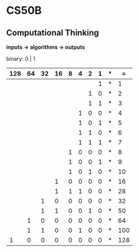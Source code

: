 # CS50B

## Computational Thinking

**inputs -> algorithms -> outputs**

binary: 0 | 1

|  128 | 64 | 32 | 16 | 8  | 4  | 2  | 1  | * |  =  |
|------|----|----|----|----|----|----|----|---|-----|
|      |    |    |    |    |    |    | 1  | * |  1  |
|      |    |    |    |    |    | 1  | 0  | * |  2  |
|      |    |    |    |    |    | 1  | 1  | * |  3  |
|      |    |    |    |    | 1  | 0  | 0  | * |  4  |
|      |    |    |    |    | 1  | 0  | 1  | * |  5  |
|      |    |    |    |    | 1  | 1  | 0  | * |  6  |
|      |    |    |    |    | 1  | 1  | 1  | * |  7  |
|      |    |    |    | 1  | 0  | 0  | 0  | * |  8  |
|      |    |    |    | 1  | 0  | 0  | 1  | * |  9  |
|      |    |    |    | 1  | 0  | 1  | 0  | * |  10 |
|      |    |    |  1 | 0  | 0  | 0  | 0  | * |  16 |
|      |    |    |  1 | 1  | 1  | 0  | 0  | * |  28 |
|      |    |  1 |  0 | 0  | 0  | 0  | 0  | * |  32 |
|      |    |  1 |  1 | 0  | 0  | 1  | 0  | * |  50 |
|      |  1 |  0 |  0 | 0  | 0  | 0  | 0  | * |  64 |
|      |  1 |  1 |  0 | 0  | 1  | 0  | 0  | * | 100 |
|  1   |  0 |  0 |  0 | 0  | 0  | 0  | 0  | * | 128 |









